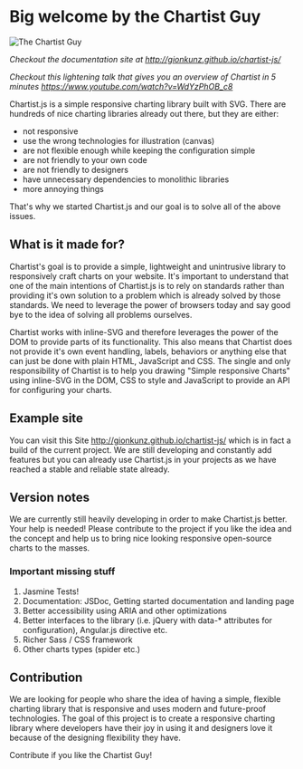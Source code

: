 # Big welcome by the Chartist Guy

![The Chartist Guy](https://raw.github.com/gionkunz/chartist-js/develop/source/images/chartist-guy.gif "The Chartist Guy")

*Checkout the documentation site at http://gionkunz.github.io/chartist-js/*

*Checkout this lightening talk that gives you an overview of Chartist in 5 minutes https://www.youtube.com/watch?v=WdYzPhOB_c8*

Chartist.js is a simple responsive charting library built with SVG. There are hundreds of nice charting libraries already
out there, but they are either:

* not responsive
* use the wrong technologies for illustration (canvas)
* are not flexible enough while keeping the configuration simple
* are not friendly to your own code
* are not friendly to designers
* have unnecessary dependencies to monolithic libraries 
* more annoying things

That's why we started Chartist.js and our goal is to solve all of the above issues.

## What is it made for?

Chartist's goal is to provide a simple, lightweight and unintrusive library to responsively craft charts on your website. 
It's important to understand that one of the main intentions of Chartist.js is to rely on standards rather than providing 
it's own solution to a problem which is already solved by those standards. We need to leverage the power of browsers 
today and say good bye to the idea of solving all problems ourselves.

Chartist works with inline-SVG and therefore leverages the power of the DOM to provide parts of its functionality. This 
also means that Chartist does not provide it's own event handling, labels, behaviors or anything else that can just be 
done with plain HTML, JavaScript and CSS. The single and only responsibility of Chartist is to help you drawing "Simple 
responsive Charts" using inline-SVG in the DOM, CSS to style and JavaScript to provide an API for configuring your charts.

## Example site

You can visit this Site http://gionkunz.github.io/chartist-js/ which is in fact a build of the current project.
We are still developing and constantly add features but you can already use Chartist.js in your projects as we have 
reached a stable and reliable state already.

## Version notes

We are currently still heavily developing in order to make Chartist.js better. Your help is needed! Please contribute
to the project if you like the idea and the concept and help us to bring nice looking responsive open-source charts
to the masses.

### Important missing stuff

1. Jasmine Tests!
2. Documentation: JSDoc, Getting started documentation and landing page
3. Better accessibility using ARIA and other optimizations
4. Better interfaces to the library (i.e. jQuery with data-* attributes for configuration), Angular.js directive etc.
5. Richer Sass / CSS framework
6. Other charts types (spider etc.)

## Contribution

We are looking for people who share the idea of having a simple, flexible charting library that is responsive and uses
modern and future-proof technologies. The goal of this project is to create a responsive charting library where developers
have their joy in using it and designers love it because of the designing flexibility they have.

Contribute if you like the Chartist Guy!
